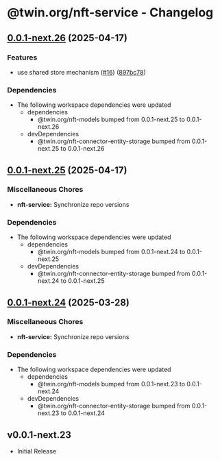 # @twin.org/nft-service - Changelog

## [0.0.1-next.26](https://github.com/twinfoundation/nft/compare/nft-service-v0.0.1-next.25...nft-service-v0.0.1-next.26) (2025-04-17)


### Features

* use shared store mechanism ([#16](https://github.com/twinfoundation/nft/issues/16)) ([897bc78](https://github.com/twinfoundation/nft/commit/897bc7805248ba1388b2dd03df24c33f1633f344))


### Dependencies

* The following workspace dependencies were updated
  * dependencies
    * @twin.org/nft-models bumped from 0.0.1-next.25 to 0.0.1-next.26
  * devDependencies
    * @twin.org/nft-connector-entity-storage bumped from 0.0.1-next.25 to 0.0.1-next.26

## [0.0.1-next.25](https://github.com/twinfoundation/nft/compare/nft-service-v0.0.1-next.24...nft-service-v0.0.1-next.25) (2025-04-17)


### Miscellaneous Chores

* **nft-service:** Synchronize repo versions


### Dependencies

* The following workspace dependencies were updated
  * dependencies
    * @twin.org/nft-models bumped from 0.0.1-next.24 to 0.0.1-next.25
  * devDependencies
    * @twin.org/nft-connector-entity-storage bumped from 0.0.1-next.24 to 0.0.1-next.25

## [0.0.1-next.24](https://github.com/twinfoundation/nft/compare/nft-service-v0.0.1-next.23...nft-service-v0.0.1-next.24) (2025-03-28)


### Miscellaneous Chores

* **nft-service:** Synchronize repo versions


### Dependencies

* The following workspace dependencies were updated
  * dependencies
    * @twin.org/nft-models bumped from 0.0.1-next.23 to 0.0.1-next.24
  * devDependencies
    * @twin.org/nft-connector-entity-storage bumped from 0.0.1-next.23 to 0.0.1-next.24

## v0.0.1-next.23

- Initial Release
